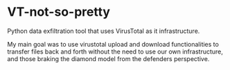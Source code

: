 # VT-not-so-pretty

Python data exfiltration tool that uses VirusTotal as it infrastructure.

My main goal was to use virustotal upload and download functionalities to transfer files back and forth without the need to use our own infrastructure, and those braking the diamond model from the defenders perspective. 

